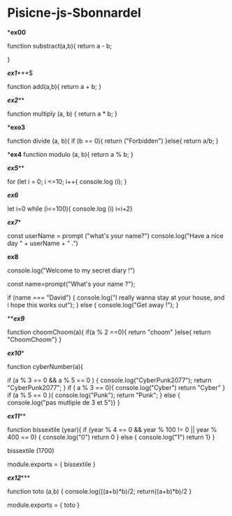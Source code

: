 # Pisicne-js-Sbonnardel
 ***************ex00**************

function substract(a,b){
return a - b;
  
}

***********ex1**************$

function add(a,b){
  return a + b;
}

*******ex2*********

function multiply (a, b) {
 return a * b; 
}

*******exo3******

function divide (a, b){
     if (b == 0){
       return ("Forbidden")
     }else{
       return a/b; 
 }
 
 *******ex4******
 function modulo (a, b){
return a % b;
  }
  
  *****ex5*******
  
for (let i = 0; i <=10; i++{
console.log (i); 
}

*******ex6*******

let i=0
while (i<=100){
  console.log (i)
  i=i+2}



*****ex7******

const userName = prompt ("what's your name?")
console.log("Have a nice day " + userName + " .")

******ex8******

console.log("Welcome to my secret diary !")

const name=prompt("What's your name ?");

if (name === "David") {
  console.log("I really wanna stay at your house, and i hope this works out");
} else {
  console.log("Get away !");
}
 
 *******ex9*****
 
 function choomChoom(a){
 if(a % 2 ==0){
 return "choom"
 }else{
 return "ChoomChoom"}
  }
  
*****ex10******

function cyberNumber(a){

if (a % 3 == 0 && a % 5 == 0  ) {
  console.log("CyberPunk2077");
  return "CyberPunk2077";
}  if ( a % 3 == 0){
  console.log("Cyber")
  return "Cyber"
} if (a % 5 == 0 ){
  console.log("Punk");
  return "Punk";
}  else {
console.log("pas mutliple de 3 et 5")}
}

*****ex11*******

function bissextile (year){
if (year % 4 == 0 && year % 100 != 0 || year % 400 == 0) {
console.log("0")
return 0
} else {
console.log("1")
return 1}
}

bissextile (1700)

module.exports = {
bissextile
}



*****ex12********

function toto (a,b) {
  console.log(((a+b)*b)/2;
  return((a+b)*b)/2
}

module.exports = {
toto
}
 
 

